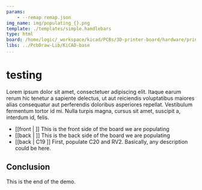 ```yaml
---
params:
    - --remap remap.json
img_name: img/populating_{}.png
template: ./templates/simple.handlebars
type: html
board: /home/logic/_workspace/kicad/PCBs/3D-printer-board/hardware/printer-board/printer-board.kicad_pcb
libs: ../PcbDraw-Lib/KiCAD-base
...
```


# testing

Lorem ipsum dolor sit amet, consectetuer adipiscing elit. Itaque earum rerum hic
tenetur a sapiente delectus, ut aut reiciendis voluptatibus maiores alias
consequatur aut perferendis doloribus asperiores repellat. Vestibulum fermentum
tortor id mi. Nulla turpis magna, cursus sit amet, suscipit a, interdum id,
felis.

- [[front | ]] This is the front side of the board we are populating
- [[back | ]] This is the back side of the board we are populating
- [[back | C19 ]] First, populate C20 and RV2. Basically, any description
  could be here.

## Conclusion

This is the end of the demo.
